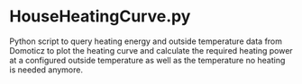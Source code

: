 # HouseHeatingCurve.py
Python script to query heating energy and outside temperature data from Domoticz to plot the heating curve and calculate the required heating power at a configured outside temperature as well as the temperature no heating is needed anymore.
